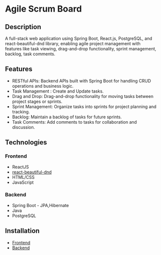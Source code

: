 # Agile Scrum Board 

## Description
A full-stack web application using Spring Boot, React.js, PostgreSQL, and react-beautiful-dnd library,
enabling agile project management with features like task viewing, drag-and-drop functionality, sprint management,
backlog, task comments.

## Features
- RESTful APIs: Backend APIs built with Spring Boot for handling CRUD operations and business logic.
- Task Management : Create and Update tasks.
- Drag and Drop: Drag-and-drop functionality for moving tasks between project stages or sprints.
- Sprint Management: Organize tasks into sprints for project planning and tracking.
- Backlog: Maintain a backlog of tasks for future sprints.
- Task Comments: Add comments to tasks for collaboration and discussion.
  
## Technologies

### Frontend
- ReactJS
- [react-beautiful-dnd](https://www.npmjs.com/package/react-beautiful-dnd)
- HTML/CSS
- JavaScript

### Backend
- Spring Boot - JPA,Hibernate
- Java
- PostgreSQL

## Installation
- [Frontend](frontend/README.md)
- [Backend](backend/README.md)
